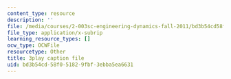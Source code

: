 ```yaml
---
content_type: resource
description: ''
file: /media/courses/2-003sc-engineering-dynamics-fall-2011/bd3b54cd58f051829fbf3ebba5ea6631_wzEqF_UQkks.vtt
file_type: application/x-subrip
learning_resource_types: []
ocw_type: OCWFile
resourcetype: Other
title: 3play caption file
uid: bd3b54cd-58f0-5182-9fbf-3ebba5ea6631
---
```

